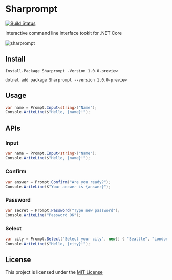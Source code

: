 # Sharprompt

[![Build Status](https://dev.azure.com/shibayan/Sharprompt/_apis/build/status/Build%20Sharprompt?branchName=master)](https://dev.azure.com/shibayan/Sharprompt/_build/latest?definitionId=34&branchName=master)

Interactive command line interface tookit for .NET Core

![sharprompt](https://user-images.githubusercontent.com/1356444/62069893-43812b80-b274-11e9-83d6-150f716ec4bd.gif)

## Install

```
Install-Package Sharprompt -Version 1.0.0-preview
```

```
dotnet add package Sharprompt --version 1.0.0-preview
```

## Usage

```csharp
var name = Prompt.Input<string>("Name");
Console.WriteLine($"Hello, {name}!");
```

## APIs

### Input

```csharp
var name = Prompt.Input<string>("Name");
Console.WriteLine($"Hello, {name}!");
```

### Confirm

```csharp
var answer = Prompt.Confirm("Are you ready?");
Console.WriteLine($"Your answer is {answer}");
```

### Password

```csharp
var secret = Prompt.Password("Type new password");
Console.WriteLine("Password OK");
```

### Select

```csharp
var city = Prompt.Select("Select your city", new[] { "Seattle", "London", "Tokyo" });
Console.WriteLine($"Hello, {city}!");
```

## License

This project is licensed under the [MIT License](https://github.com/shibayan/Sharprompt/blob/master/LICENSE)